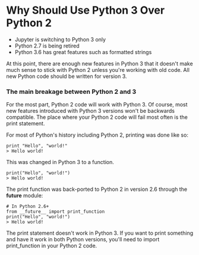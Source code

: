 # Why Should Use Python 3 Over Python 2

- Jupyter is switching to Python 3 only
- Python 2.7 is being retired
- Python 3.6 has great features such as formatted strings

At this point, there are enough new features in Python 3 that it doesn't make much sense to stick with Python 2 unless you're working with old code. All new Python code should be written for version 3.

### The main breakage between Python 2 and 3

For the most part, Python 2 code will work with Python 3. Of course, most new features introduced with Python 3 versions won't be backwards compatible. The place where your Python 2 code will fail most often is the print statement.

For most of Python's history including Python 2, printing was done like so:

```
print "Hello", "world!"
> Hello world!
```

This was changed in Python 3 to a function.

```
print("Hello", "world!")
> Hello world!
```

The print function was back-ported to Python 2 in version 2.6 through the __future__ module:

```
# In Python 2.6+
from __future__ import print_function
print("Hello", "world!")
> Hello world!
```

The print statement doesn't work in Python 3. If you want to print something and have it work in both Python versions, you'll need to import print_function in your Python 2 code.
